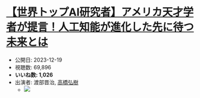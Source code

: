 # [【世界トップAI研究者】アメリカ天才学者が提言！人工知能が進化した先に待つ未来とは](https://www.youtube.com/watch?v=aamlmEEferA)
-   公開日: 2023-12-19
-   視聴数: 69,896
-   **いいね数: 1,026**
-   出演者: 渡部晋治, [高橋弘樹](/rehacq_fan/people/高橋弘樹 "wikilink")
    - [![](https://img.youtube.com/vi/aamlmEEferA/hqdefault.jpg)](https://www.youtube.com/watch?v=aamlmEEferA)

